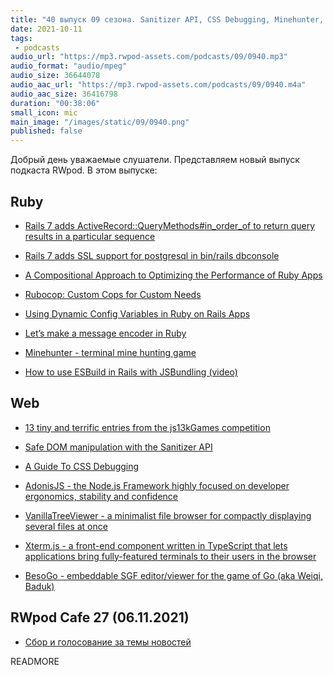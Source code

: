 ```yaml
---
title: "40 выпуск 09 сезона. Sanitizer API, CSS Debugging, Minehunter, AdonisJS, VanillaTreeViewer, Xterm.js и прочее"
date: 2021-10-11
tags:
 - podcasts
audio_url: "https://mp3.rwpod-assets.com/podcasts/09/0940.mp3"
audio_format: "audio/mpeg"
audio_size: 36644078
audio_aac_url: "https://mp3.rwpod-assets.com/podcasts/09/0940.m4a"
audio_aac_size: 36416798
duration: "00:38:06"
small_icon: mic
main_image: "/images/static/09/0940.png"
published: false
---
```


Добрый день уважаемые слушатели. Представляем новый выпуск подкаста RWpod. В этом выпуске:

## Ruby

 - [Rails 7 adds ActiveRecord::QueryMethods#in_order_of to return query results in a particular sequence](https://blog.saeloun.com/2021/10/05/rails-7-activerecord-adds-in_order_of-method)
 - [Rails 7 adds SSL support for postgresql in bin/rails dbconsole](https://blog.saeloun.com/2021/10/06/rails-7-add-ssl-support-postgresql-dbconsole)
 - [A Compositional Approach to Optimizing the Performance of Ruby Apps](https://noteflakes.com/articles/2021-10-05-a-compositional-approach-to-ruby-performance)
 - [Rubocop: Custom Cops for Custom Needs](https://thoughtbot.com/blog/rubocop-custom-cops-for-custom-needs)


 - [Using Dynamic Config Variables in Ruby on Rails Apps](https://pawelurbanek.com/rails-dynamic-config)
 - [Let’s make a message encoder in Ruby](https://medium.com/zendesk-engineering/lets-make-a-message-encoder-in-ruby-1bbca8065f62)
 - [Minehunter - terminal mine hunting game](https://github.com/piotrmurach/minehunter)
 - [How to use ESBuild in Rails with JSBundling (video)](https://gorails.com/episodes/esbuild-jsbundling-rails)

## Web

 - [13 tiny and terrific entries from the js13kGames competition](https://github.blog/2021-10-05-13-tiny-and-terrific-entries-from-the-js13kgames-competition/)
 - [Safe DOM manipulation with the Sanitizer API](https://web.dev/sanitizer/)
 - [A Guide To CSS Debugging](https://www.smashingmagazine.com/2021/10/guide-debugging-css/)


 - [AdonisJS - the Node.js Framework highly focused on developer ergonomics, stability and confidence](https://adonisjs.com/)
 - [VanillaTreeViewer - a minimalist file browser for compactly displaying several files at once](https://abhchand.me/vanilla-tree-viewer/)
 - [Xterm.js - a front-end component written in TypeScript that lets applications bring fully-featured terminals to their users in the browser](https://xtermjs.org/)
 - [BesoGo - embeddable SGF editor/viewer for the game of Go (aka Weiqi, Baduk)](https://github.com/yewang/besogo)

## RWpod Cafe 27 (06.11.2021)

 - [Сбор и голосование за темы новостей](https://github.com/rwpod/cafe-discussions/discussions/12)


READMORE
